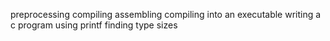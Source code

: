 preprocessing
compiling
assembling
compiling into an executable
writing a c program
using printf
finding type sizes

